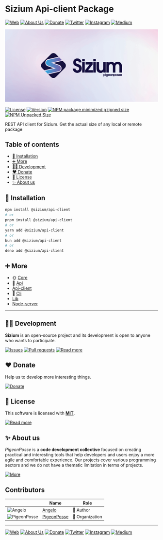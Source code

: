 # Sizium Api-client Package

[![Web](https://img.shields.io/badge/Web-grey?style=for-the-badge&logoColor=white)](https://pigeonposse.com)
[![About Us](https://img.shields.io/badge/About%20Us-grey?style=for-the-badge&logoColor=white)](https://pigeonposse.com?popup=about)
[![Donate](https://img.shields.io/badge/Donate-pink?style=for-the-badge&logoColor=white)](https://pigeonposse.com/?popup=donate)
[![Twitter](https://img.shields.io/badge/Twitter-black?style=for-the-badge&logoColor=white&logo=twitter)](https://twitter.com/pigeonposse_)
[![Instagram](https://img.shields.io/badge/Instagram-black?style=for-the-badge&logoColor=white&logo=instagram)](https://www.instagram.com/pigeon.posse/)
[![Medium](https://img.shields.io/badge/Medium-black?style=for-the-badge&logoColor=white&logo=medium)](https://medium.com/@pigeonposse)

[![BANNER](https://github.com/pigeonposse/sizium/blob/main/docs/public/banner.png?raw=true)](https://docs.sizium.pigeonposse.com/guide/lib)

[![License](https://img.shields.io/github/license/pigeonposse/sizium?style=for-the-badge&color=green&logoColor=white)](/LICENSE)
[![Version](https://img.shields.io/npm/v/sizium?style=for-the-badge&color=blue&label=Version)](https://www.npmjs.com/package/sizium)
[![NPM package minimized gzipped size](https://img.shields.io/bundlejs/size/@sizium/api-client?style=for-the-badge&color=orange&label=Minimized+size&logoColor=white)](https://www.npmjs.com/package/@sizium/api-client)
[![NPM Unpacked Size](https://img.shields.io/npm/unpacked-size/@sizium/api-client/0.2.3?style=for-the-badge&color=orange&logoColor=white)](https://www.npmjs.com/package/@sizium/api-client)

REST API client for Sizium. Get the actual size of any local or remote package

## Table of contents

- [🔑 Installation](#-installation)
- [➕ More](#-more)
- [👨‍💻 Development](#-development)
- [❤️ Donate](#-donate)
- [📜 License](#-license)
- [✨ About us](#-about-us)




## 🔑 Installation

```bash 
npm install @sizium/api-client
# or
pnpm install @sizium/api-client
# or
yarn add @sizium/api-client
# or
bun add @sizium/api-client
# or
deno add @sizium/api-client
```

## ➕ More

- 🌞 [Core](https://docs.sizium.pigeonposse.com/guide/core)
- 📖 [Api](https://docs.sizium.pigeonposse.com/guide/api)
- [Api-client](https://docs.sizium.pigeonposse.com/guide/api-client)
- 🔢 [Cli](https://docs.sizium.pigeonposse.com/guide/cli)
- [Lib](https://docs.sizium.pigeonposse.com/guide/lib)
- [Node-server](https://docs.sizium.pigeonposse.com/guide/node-server)


---

## 👨‍💻 Development

__Sizium__ is an open-source project and its development is open to anyone who wants to participate.

[![Issues](https://img.shields.io/badge/Issues-grey?style=for-the-badge)](https://github.com/pigeonposse/sizium/issues)
[![Pull requests](https://img.shields.io/badge/Pulls-grey?style=for-the-badge)](https://github.com/pigeonposse/sizium/pulls)
[![Read more](https://img.shields.io/badge/Read%20more-grey?style=for-the-badge)](https://sizium.pigeonposse.com)

## ❤️ Donate

Help us to develop more interesting things.

[![Donate](https://img.shields.io/badge/Donate-grey?style=for-the-badge)](https://pigeonposse.com/?popup=donate)

## 📜 License

This software is licensed with __[MIT](https://github.com/pigeonposse/sizium/blob/main/LICENSE)__.

[![Read more](https://img.shields.io/badge/Read-more-grey?style=for-the-badge)](https://github.com/pigeonposse/sizium/blob/main/LICENSE)

## ✨ About us

*PigeonPosse* is a __code development collective__ focused on creating practical and interesting tools that help developers and users enjoy a more agile and comfortable experience. Our projects cover various programming sectors and we do not have a thematic limitation in terms of projects.

[![More](https://img.shields.io/badge/Read-more-grey?style=for-the-badge)](https://github.com/pigeonposse)


## Contributors

|   | Name | Role |
| ----- | ---- | ---- |
| ![Angelo](https://github.com/angelespejo.png?size=72) | [Angelo](https://github.com/angelespejo) | 👑 Author |
| ![PigeonPosse](https://github.com/pigeonposse.png?size=72) | [PigeonPosse](https://github.com/pigeonposse) | 🏢 Organization |

---

[![Web](https://img.shields.io/badge/Web-grey?style=for-the-badge&logoColor=white)](https://pigeonposse.com)
[![About Us](https://img.shields.io/badge/About%20Us-grey?style=for-the-badge&logoColor=white)](https://pigeonposse.com?popup=about)
[![Donate](https://img.shields.io/badge/Donate-pink?style=for-the-badge&logoColor=white)](https://pigeonposse.com/?popup=donate)
[![Twitter](https://img.shields.io/badge/Twitter-black?style=for-the-badge&logoColor=white&logo=twitter)](https://twitter.com/pigeonposse_)
[![Instagram](https://img.shields.io/badge/Instagram-black?style=for-the-badge&logoColor=white&logo=instagram)](https://www.instagram.com/pigeon.posse/)
[![Medium](https://img.shields.io/badge/Medium-black?style=for-the-badge&logoColor=white&logo=medium)](https://medium.com/@pigeonposse)

<!--

██████╗ ██╗ ██████╗ ███████╗ ██████╗ ███╗   ██╗██████╗  ██████╗ ███████╗███████╗███████╗
██╔══██╗██║██╔════╝ ██╔════╝██╔═══██╗████╗  ██║██╔══██╗██╔═══██╗██╔════╝██╔════╝██╔════╝
██████╔╝██║██║  ███╗█████╗  ██║   ██║██╔██╗ ██║██████╔╝██║   ██║███████╗███████╗█████╗  
██╔═══╝ ██║██║   ██║██╔══╝  ██║   ██║██║╚██╗██║██╔═══╝ ██║   ██║╚════██║╚════██║██╔══╝  
██║     ██║╚██████╔╝███████╗╚██████╔╝██║ ╚████║██║     ╚██████╔╝███████║███████║███████╗
╚═╝     ╚═╝ ╚═════╝ ╚══════╝ ╚═════╝ ╚═╝  ╚═══╝╚═╝      ╚═════╝ ╚══════╝╚══════╝╚══════╝
█████╗█████╗█████╗█████╗█████╗█████╗█████╗█████╗█████╗                                  
╚════╝╚════╝╚════╝╚════╝╚════╝╚════╝╚════╝╚════╝╚════╝                                  
███████╗██╗███████╗██╗██╗   ██╗███╗   ███╗                                              
██╔════╝██║╚══███╔╝██║██║   ██║████╗ ████║                                              
███████╗██║  ███╔╝ ██║██║   ██║██╔████╔██║                                              
╚════██║██║ ███╔╝  ██║██║   ██║██║╚██╔╝██║                                              
███████║██║███████╗██║╚██████╔╝██║ ╚═╝ ██║                                              
╚══════╝╚═╝╚══════╝╚═╝ ╚═════╝ ╚═╝     ╚═╝                                              

- Author: [Angelo](https://github.com/angelespejo)



-->

